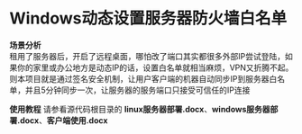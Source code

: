 # Windows动态设置服务器防火墙白名单  
**场景分析**  
租用了服务器后，开启了远程桌面，哪怕改了端口其实都很多外部IP尝试登陆，如果你的家里或办公地方是动态IP的话，设置白名单就相当麻烦，VPN又折腾不起。则本项目就是通过签名安全机制，让用户客户端的机器自动同步IP到服务器白名单，并且5分钟同步一次，让服务器的服务端口只接受可信任的IP连接

**使用教程**
请参看源代码根目录的 **linux服务器部署.docx**、**windows服务器部署.docx**、**客户端使用.docx**
